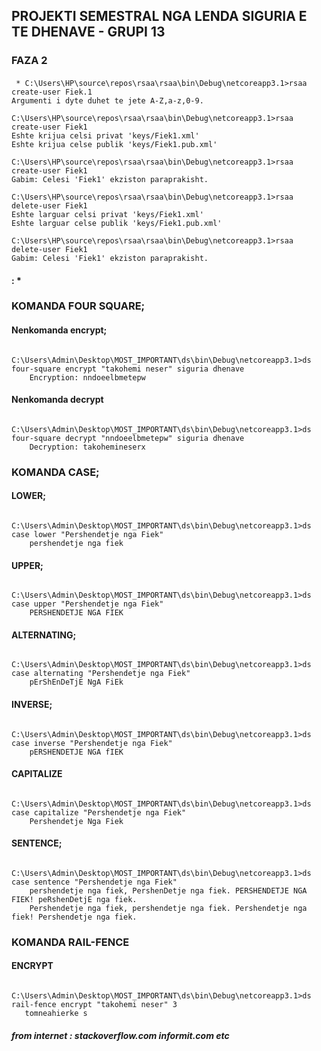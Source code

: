 ## PROJEKTI SEMESTRAL NGA LENDA SIGURIA E TE DHENAVE - GRUPI 13


### FAZA 2 



#### <create-user> <name>
```
 * C:\Users\HP\source\repos\rsaa\rsaa\bin\Debug\netcoreapp3.1>rsaa create-user Fiek.1
Argumenti i dyte duhet te jete A-Z,a-z,0-9.

C:\Users\HP\source\repos\rsaa\rsaa\bin\Debug\netcoreapp3.1>rsaa create-user Fiek1
Eshte krijua celsi privat 'keys/Fiek1.xml'
Eshte krijua celse publik 'keys/Fiek1.pub.xml'

C:\Users\HP\source\repos\rsaa\rsaa\bin\Debug\netcoreapp3.1>rsaa create-user Fiek1
Gabim: Celesi 'Fiek1' ekziston paraprakisht.

C:\Users\HP\source\repos\rsaa\rsaa\bin\Debug\netcoreapp3.1>rsaa delete-user Fiek1
Eshte larguar celsi privat 'keys/Fiek1.xml'
Eshte larguar celse publik 'keys/Fiek1.pub.xml'

C:\Users\HP\source\repos\rsaa\rsaa\bin\Debug\netcoreapp3.1>rsaa delete-user Fiek1
Gabim: Celesi 'Fiek1' ekziston paraprakisht.

```

#### <write-message> <celesi publik> <mesazhi> : <file save>*












### KOMANDA FOUR SQUARE;

#### Nenkomanda encrypt;
``` 
    C:\Users\Admin\Desktop\MOST_IMPORTANT\ds\bin\Debug\netcoreapp3.1>ds four-square encrypt "takohemi neser" siguria dhenave
    Encryption: nndoeelbmetepw
 ```

#### Nenkomanda decrypt
``` 
    C:\Users\Admin\Desktop\MOST_IMPORTANT\ds\bin\Debug\netcoreapp3.1>ds four-square decrypt "nndoeelbmetepw" siguria dhenave
    Decryption: takohemineserx
```

### KOMANDA CASE;

#### LOWER;
``` 
    C:\Users\Admin\Desktop\MOST_IMPORTANT\ds\bin\Debug\netcoreapp3.1>ds case lower "Pershendetje nga Fiek"
    pershendetje nga fiek
```

#### UPPER;
``` 
    C:\Users\Admin\Desktop\MOST_IMPORTANT\ds\bin\Debug\netcoreapp3.1>ds case upper "Pershendetje nga Fiek"
    PERSHENDETJE NGA FIEK
```

#### ALTERNATING;
``` 
    C:\Users\Admin\Desktop\MOST_IMPORTANT\ds\bin\Debug\netcoreapp3.1>ds case alternating "Pershendetje nga Fiek"
    pErShEnDeTjE NgA FiEk
```

#### INVERSE;
``` 
    C:\Users\Admin\Desktop\MOST_IMPORTANT\ds\bin\Debug\netcoreapp3.1>ds case inverse "Pershendetje nga Fiek"
    pERSHENDETJE NGA fIEK
```

#### CAPITALIZE
``` 
    C:\Users\Admin\Desktop\MOST_IMPORTANT\ds\bin\Debug\netcoreapp3.1>ds case capitalize "Pershendetje nga Fiek"
    Pershendetje Nga Fiek
```

#### SENTENCE;
``` 
    C:\Users\Admin\Desktop\MOST_IMPORTANT\ds\bin\Debug\netcoreapp3.1>ds case sentence "Pershendetje nga Fiek"
    pershendetje nga fiek, PershenDetje nga fiek. PERSHENDETJE NGA FIEK! peRshenDetjE nga fiek.
    Pershendetje nga fiek, pershendetje nga fiek. Pershendetje nga fiek! Pershendetje nga fiek.
```
### KOMANDA RAIL-FENCE

#### ENCRYPT
``` 
    C:\Users\Admin\Desktop\MOST_IMPORTANT\ds\bin\Debug\netcoreapp3.1>ds rail-fence encrypt "takohemi neser" 3
   tomneahierke s
```

##### from internet : stackoverflow.com informit.com etc


